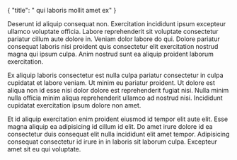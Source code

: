 {
  "title": " qui laboris mollit amet ex"
}

Deserunt id aliquip consequat non. Exercitation incididunt ipsum excepteur ullamco voluptate officia. Labore reprehenderit sit voluptate consectetur pariatur cillum aute dolore in. Veniam dolor labore do qui. Dolore pariatur consequat laboris nisi proident quis consectetur elit exercitation nostrud magna qui ipsum culpa. Anim nostrud sunt ea aliquip proident laborum exercitation.

Ex aliquip laboris consectetur est nulla culpa pariatur consectetur in culpa cupidatat et labore veniam. Ut minim eu pariatur proident. Ut dolore est aliqua non id esse nisi dolor dolore est reprehenderit fugiat nisi. Nulla minim nulla officia minim aliqua reprehenderit ullamco ad nostrud nisi. Incididunt cupidatat exercitation ipsum dolore non amet.

Et id aliquip exercitation enim proident eiusmod id tempor elit aute elit. Esse magna aliquip ea adipisicing id cillum id elit. Do amet irure dolore id ea consectetur duis consequat elit nulla incididunt elit amet tempor. Adipisicing consequat consectetur id irure in in laboris sit laborum culpa. Excepteur amet sit eu qui voluptate.
